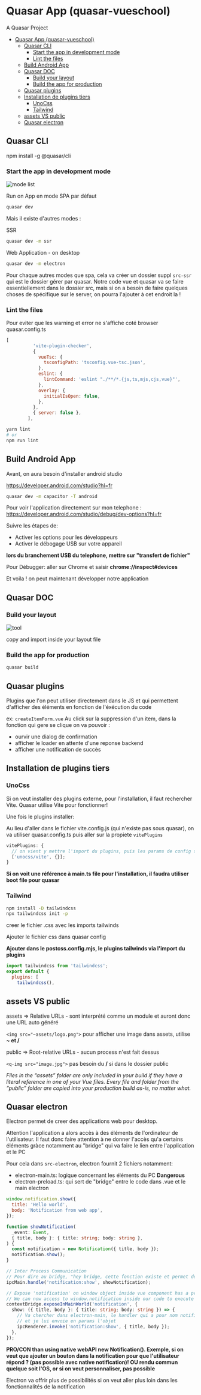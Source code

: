 # Quasar App (quasar-vueschool)

A Quasar Project

- [Quasar App (quasar-vueschool)](#quasar-app-quasar-vueschool)
  - [Quasar CLI](#quasar-cli)
    - [Start the app in development mode](#start-the-app-in-development-mode)
    - [Lint the files](#lint-the-files)
  - [Build Android App](#build-android-app)
  - [Quasar DOC](#quasar-doc)
    - [Build your layout](#build-your-layout)
    - [Build the app for production](#build-the-app-for-production)
  - [Quasar plugins](#quasar-plugins)
  - [Installation de plugins tiers](#installation-de-plugins-tiers)
    - [UnoCss](#unocss)
    - [Tailwind](#tailwind)
  - [assets VS public](#assets-vs-public)
  - [Quasar electron](#quasar-electron)

## Quasar CLI

npm install -g @quasar/cli

### Start the app in development mode

![mode list](https://quasar.dev/quasar-cli-webpack/commands-list/)

Run on App en mode SPA par défaut

```bash
quasar dev
```

Mais il existe d'autres modes :

SSR

```bash
quasar dev -m ssr
```

Web Application - on desktop

```bash
quasar dev -m electron
```

Pour chaque autres modes que spa, cela va créer un dossier suppl `src-ssr` qui est le dossier gérer par quasar. Notre code vue et quasar va se faire essentiellement dans le dossier src, mais si on a besoin de faire quelques choses de spécifique sur le server, on pourra l'ajouter à cet endroit la !

### Lint the files

Pour eviter que les warning et error ne s'affiche coté browser
quasar.config.ts

```js
[
          'vite-plugin-checker',
          {
            vueTsc: {
              tsconfigPath: 'tsconfig.vue-tsc.json',
            },
            eslint: {
              lintCommand: 'eslint "./**/*.{js,ts,mjs,cjs,vue}"',
            },
            overlay: {
              initialIsOpen: false,
            },
          },
          { server: false },
        ],
```

```bash
yarn lint
# or
npm run lint
```

## Build Android App

Avant, on aura besoin d'installer android studio

https://developer.android.com/studio?hl=fr

```bash
quasar dev -m capacitor -T android
```

Pour voir l'application directement sur mon telephone :
https://developer.android.com/studio/debug/dev-options?hl=fr

Suivre les étapes de:

- Activer les options pour les développeurs
- Activer le débogage USB sur votre appareil

**lors du branchement USB du telephone, mettre sur "transfert de fichier"**

Pour Débugger: aller sur Chrome et saisir **chrome://inspect#devices**

Et voila ! on peut maintenant développer notre application

## Quasar DOC

### Build your layout

![tool](https://quasar.dev/layout-builder)

copy and import inside your layout file

### Build the app for production

```bash
quasar build
```

## Quasar plugins

Plugins que l'on peut utiliser directement dans le JS et qui permettent d'afficher des éléments en fonction de l'éxécution du code

ex: `createItemForm.vue`
Au click sur la suppression d'un item, dans la fonction qui gere se clique on va pouvoir :

- ourvir une dialog de confirmation
- afficher le loader en attente d'une reponse backend
- afficher une notification de succès

## Installation de plugins tiers

### UnoCss

Si on veut installer des plugins externe, pour l'installation, il faut rechercher Vite. Quasar utilise Vite pour fonctionner!

Une fois le plugins installer:

Au lieu d'aller dans le fichier vite.config.js (qui n'existe pas sous quasar), on va utiliser quasar.config.ts puis aller sur la propiete `vitePlugins`

```js
vitePlugins: {
  // on vient y mettre l'import du plugins, puis les params de config si besoin
  ['unocss/vite', {}];
}
```

**Si on voit une référence à main.ts file pour l'installation, il faudra utiliser boot file pour quasar**

### Tailwind

```bash
npm install -D tailwindcss
npx tailwindcss init -p
```

creer le fichier .css avec les imports tailwinds

Ajouter le fichier css dans quasar config

**Ajouter dans le postcss.config.mjs, le plugins tailwinds via l'import du plugins**

```js
import tailwindcss from 'tailwindcss';
export default {
  plugins: [
    tailwindcss(),
```

## assets VS public

assets => Relative URLs - sont interprété comme un module et auront donc une URL auto généré

`<img src="~assets/logo.png">` pour afficher une image dans assets, utilise **~ et /**

public => Root-relative URLs - aucun process n'est fait dessus

`<q-img src="image.jpg">` pas besoin du **/** si dans le dossier public

_Files in the “assets” folder are only included in your build if they have a literal reference in one of your Vue files. Every file and folder from the “public” folder are copied into your production build as-is, no matter what._

## Quasar electron

Electron permet de creer des applications web pour desktop.

Attention l'application a alors accès à des éléments de l'ordinateur de l'utilisateur. Il faut donc faire attention à ne donner l'accès qu'a certains éléments gràce notamment au "bridge" qui va faire le lien entre l'application et le PC

Pour cela dans `src-electron`, electron fournit 2 fichiers notamment:

- electron-main.ts: logique concernant les éléments du PC **Dangerous**
- electron-preload.ts: qui sert de "bridge" entre le code dans .vue et le main electron

```js vue
window.notification.show({
  title: 'Hello world',
  body: 'Notification from web app',
});
```

```ts electron-main
function showNotification(
  _event: Event,
  { title, body }: { title: string; body: string },
) {
  const notification = new Notification({ title, body });
  notification.show();
}

// Inter Process Communication
// Pour dire au bridge, "hey bridge, cette fonction existe et permet de montrer une authentification sur l'ordi"
ipcMain.handle('notification:show', showNotification);
```

```ts electron-preload (bridge)
// Expose 'notification' on window object inside vue component has a property
// We can now access to window.notification inside our code to execute this bridge
contextBridge.exposeInMainWorld('notification', {
  show: ({ title, body }: { title: string; body: string }) => {
    // Va chercher dans electron-main, le handler qui a pour nom notification:show
    // et je lui envoie en params l'objet
    ipcRenderer.invoke('notification:show', { title, body });
  },
});
```

**PRO/CON than using native webAPI new Notification(). Exemple, si on veut que ajouter un bouton dans la notification pour que l'utilisateur répond ? (pas possible avec native notification)! OU rendu commun quelque soit l'OS, or si on veut personnaliser, pas possible**

Electron va offrir plus de possibilités si on veut aller plus loin dans les fonctionnalités de la notification
